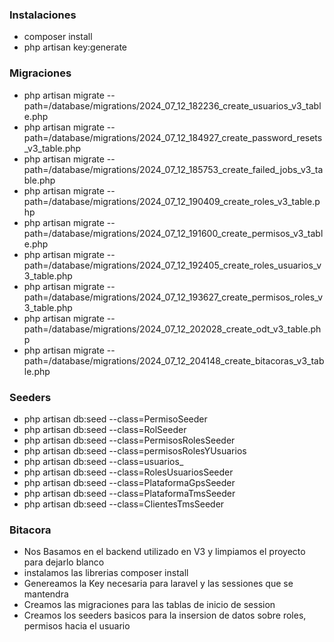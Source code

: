 ### Instalaciones

- composer install
- php artisan key:generate

### Migraciones
- php artisan migrate --path=/database/migrations/2024_07_12_182236_create_usuarios_v3_table.php
- php artisan migrate --path=/database/migrations/2024_07_12_184927_create_password_resets_v3_table.php
- php artisan migrate --path=/database/migrations/2024_07_12_185753_create_failed_jobs_v3_table.php
- php artisan migrate --path=/database/migrations/2024_07_12_190409_create_roles_v3_table.php
- php artisan migrate --path=/database/migrations/2024_07_12_191600_create_permisos_v3_table.php
- php artisan migrate --path=/database/migrations/2024_07_12_192405_create_roles_usuarios_v3_table.php
- php artisan migrate --path=/database/migrations/2024_07_12_193627_create_permisos_roles_v3_table.php
- php artisan migrate --path=/database/migrations/2024_07_12_202028_create_odt_v3_table.php
- php artisan migrate --path=/database/migrations/2024_07_12_204148_create_bitacoras_v3_table.php

### Seeders
- php artisan db:seed --class=PermisoSeeder
- php artisan db:seed --class=RolSeeder
- php artisan db:seed --class=PermisosRolesSeeder
- php artisan db:seed --class=permisosRolesYUsuarios
- php artisan db:seed --class=usuarios_
- php artisan db:seed --class=RolesUsuariosSeeder
- php artisan db:seed --class=PlataformaGpsSeeder
- php artisan db:seed --class=PlataformaTmsSeeder
- php artisan db:seed --class=ClientesTmsSeeder

### Bitacora

- Nos Basamos en el backend utilizado en V3 y limpiamos el proyecto para dejarlo blanco 
- instalamos las librerias composer install
- Genereamos la Key necesaria para laravel y las sessiones que se mantendra
- Creamos las migraciones para las tablas de inicio de session
- Creamos los seeders basicos para la insersion de datos sobre roles, permisos hacia el usuario


